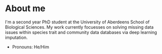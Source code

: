 # About me

I'm a second year PhD student at the University of Aberdeens School of Biological Sciences.
My work currently focuesses on solving missing data issues within species trait and community data databases via deep learning imputation.

- Pronouns: He/Him
